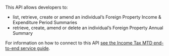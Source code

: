 This API allows developers to:

- list, retrieve, create or amend an individual’s Foreign Property Income & Expenditure Period Summaries
- retrieve, create, amend or delete an individual’s Foreign Property Annual Summary

For information on how to connect to this API [see the Income Tax MTD end-to-end service guide](https://developer.service.hmrc.gov.uk/guides/income-tax-mtd-end-to-end-service-guide/).